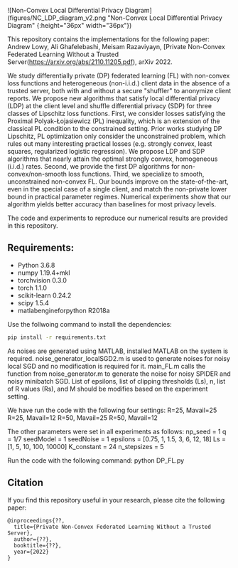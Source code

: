 ![Non-Convex Local Differential Privacy Diagram](figures/NC_LDP_diagram_v2.png "Non-Convex Local Differential Privacy Diagram" {:height="36px" width="36px"})

This repository contains the implementations for the following paper:\
Andrew Lowy, Ali Ghafelebashi, Meisam Razaviyayn, [Private Non-Convex Federated Learning Without a Trusted Server(https://arxiv.org/abs/2110.11205.pdf), arXiv 2022.

We study differentially private (DP) federated learning (FL) with non-convex loss functions and heterogeneous (non-i.i.d.) client data in the absence of a trusted server, both with and without a secure "shuffler" to anonymize client reports. We propose new algorithms that satisfy local differential privacy (LDP) at the client level and shuffle differential privacy (SDP) for three classes of Lipschitz loss functions. First, we consider losses satisfying the Proximal Polyak-Łojasiewicz (PL) inequality, which is an extension of the classical PL condition to the constrained setting. Prior works studying DP Lipschitz, PL optimization only consider the unconstrained problem, which rules out many interesting practical losses (e.g. strongly convex, least squares, regularized logistic regression). We propose LDP and SDP algorithms that nearly attain the optimal strongly convex, homogeneous (i.i.d.) rates. Second, we provide the first DP algorithms for non-convex/non-smooth loss functions. Third, we specialize to smooth, unconstrained non-convex FL. Our bounds improve on the state-of-the-art, even in the special case of a single client, and match the non-private lower bound in practical parameter regimes. Numerical experiments show that our algorithm yields better accuracy than baselines for most privacy levels.

The code and experiments to reproduce our numerical results are provided in this repository.

## Requirements:
- Python 3.6.8
- numpy 1.19.4+mkl
- torchvision 0.3.0
- torch 1.1.0
- scikit-learn 0.24.2
- scipy 1.5.4
- matlabengineforpython R2018a

Use the follwoing command to install the dependencies:
```bash
pip install -r requirements.txt
```

As noises are generated using MATLAB, installed MATLAB on the system is required. noise_generator_localSGD2.m is used to generate noises for noisy local SGD and no modification is required for it. main_FL.m calls the function from noise_generator.m to generate the noise for noisy SPIDER and noisy minibatch SGD. List of epsilons, list of clipping thresholds (Ls), n, list of R values (Rs), and M should be modifies based on the experiment setting.

We have run the code with the following four settings:
R=25, Mavail=25
R=25, Mavail=12
R=50, Mavail=25
R=50, Mavail=12

The other parameters were set in all experiments as follows:
np_seed = 1
q = 1/7
seedModel = 1
seedNoise = 1
epsilons = [0.75, 1, 1.5, 3, 6, 12, 18]
Ls = [1, 5, 10, 100, 10000]
K_constant = 24
n_stepsizes = 5

Run the code with the following command:
python DP_FL.py

## Citation
If you find this repository useful in your research, please cite the following paper:
```
@inproceedings{??,
  title={Private Non-Convex Federated Learning Without a Trusted Server},
  author={??},
  booktitle={??},
  year={2022}
}
```
